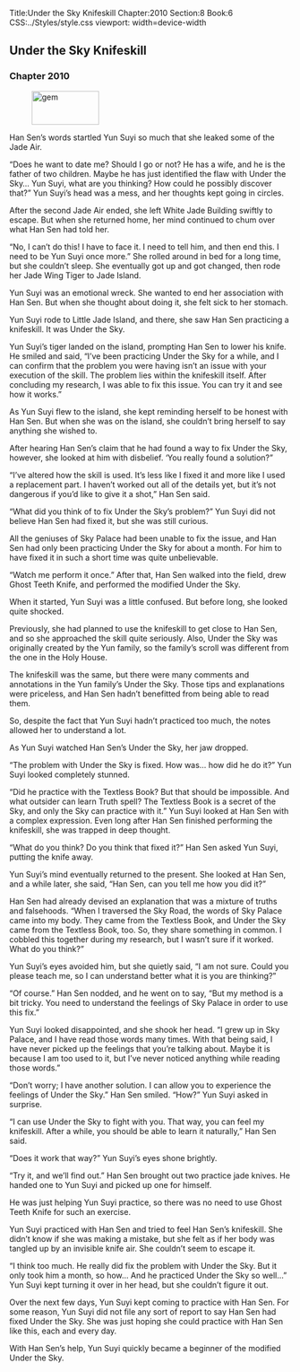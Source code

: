 Title:Under the Sky Knifeskill 
Chapter:2010 
Section:8 
Book:6 
CSS:../Styles/style.css 
viewport: width=device-width
  
## Under the Sky Knifeskill
### Chapter 2010 
<figure>
	<img src="../Images/gem.gif" alt="gem" id="gem" width="120" height="60" />
</figure>
  

  
  Han Sen’s words startled Yun Suyi so much that she leaked some of the Jade Air.

“Does he want to date me? Should I go or not? He has a wife, and he is the father of two children. Maybe he has just identified the flaw with Under the Sky… Yun Suyi, what are you thinking? How could he possibly discover that?” Yun Suyi’s head was a mess, and her thoughts kept going in circles.

After the second Jade Air ended, she left White Jade Building swiftly to escape. But when she returned home, her mind continued to chum over what Han Sen had told her.

“No, I can’t do this! I have to face it. I need to tell him, and then end this. I need to be Yun Suyi once more.” She rolled around in bed for a long time, but she couldn’t sleep. She eventually got up and got changed, then rode her Jade Wing Tiger to Jade Island.

Yun Suyi was an emotional wreck. She wanted to end her association with Han Sen. But when she thought about doing it, she felt sick to her stomach.

Yun Suyi rode to Little Jade Island, and there, she saw Han Sen practicing a knifeskill. It was Under the Sky.

Yun Suyi’s tiger landed on the island, prompting Han Sen to lower his knife. He smiled and said, “I’ve been practicing Under the Sky for a while, and I can confirm that the problem you were having isn’t an issue with your execution of the skill. The problem lies within the knifeskill itself. After concluding my research, I was able to fix this issue. You can try it and see how it works.”

As Yun Suyi flew to the island, she kept reminding herself to be honest with Han Sen. But when she was on the island, she couldn’t bring herself to say anything she wished to.

After hearing Han Sen’s claim that he had found a way to fix Under the Sky, however, she looked at him with disbelief. ‘You really found a solution?”

“I’ve altered how the skill is used. It’s less like I fixed it and more like I used a replacement part. I haven’t worked out all of the details yet, but it’s not dangerous if you’d like to give it a shot,” Han Sen said.

“What did you think of to fix Under the Sky’s problem?” Yun Suyi did not believe Han Sen had fixed it, but she was still curious.

All the geniuses of Sky Palace had been unable to fix the issue, and Han Sen had only been practicing Under the Sky for about a month. For him to have fixed it in such a short time was quite unbelievable.

“Watch me perform it once.” After that, Han Sen walked into the field, drew Ghost Teeth Knife, and performed the modified Under the Sky.

When it started, Yun Suyi was a little confused. But before long, she looked quite shocked.

Previously, she had planned to use the knifeskill to get close to Han Sen, and so she approached the skill quite seriously. Also, Under the Sky was originally created by the Yun family, so the family’s scroll was different from the one in the Holy House.

The knifeskill was the same, but there were many comments and annotations in the Yun family’s Under the Sky. Those tips and explanations were priceless, and Han Sen hadn’t benefitted from being able to read them.

So, despite the fact that Yun Suyi hadn’t practiced too much, the notes allowed her to understand a lot.

As Yun Suyi watched Han Sen’s Under the Sky, her jaw dropped.

“The problem with Under the Sky is fixed. How was… how did he do it?” Yun Suyi looked completely stunned.

“Did he practice with the Textless Book? But that should be impossible. And what outsider can learn Truth spell? The Textless Book is a secret of the Sky, and only the Sky can practice with it.” Yun Suyi looked at Han Sen with a complex expression. Even long after Han Sen finished performing the knifeskill, she was trapped in deep thought.

“What do you think? Do you think that fixed it?” Han Sen asked Yun Suyi, putting the knife away.

Yun Suyi’s mind eventually returned to the present. She looked at Han Sen, and a while later, she said, “Han Sen, can you tell me how you did it?”

Han Sen had already devised an explanation that was a mixture of truths and falsehoods. “When I traversed the Sky Road, the words of Sky Palace came into my body. They came from the Textless Book, and Under the Sky came from the Textless Book, too. So, they share something in common. I cobbled this together during my research, but I wasn’t sure if it worked. What do you think?”

Yun Suyi’s eyes avoided him, but she quietly said, “I am not sure. Could you please teach me, so I can understand better what it is you are thinking?”

“Of course.” Han Sen nodded, and he went on to say, “But my method is a bit tricky. You need to understand the feelings of Sky Palace in order to use this fix.”

Yun Suyi looked disappointed, and she shook her head. “I grew up in Sky Palace, and I have read those words many times. With that being said, I have never picked up the feelings that you’re talking about. Maybe it is because I am too used to it, but I’ve never noticed anything while reading those words.”

“Don’t worry; I have another solution. I can allow you to experience the feelings of Under the Sky.” Han Sen smiled. “How?” Yun Suyi asked in surprise.

“I can use Under the Sky to fight with you. That way, you can feel my knifeskill. After a while, you should be able to learn it naturally,” Han Sen said.

“Does it work that way?” Yun Suyi’s eyes shone brightly.

“Try it, and we’ll find out.” Han Sen brought out two practice jade knives. He handed one to Yun Suyi and picked up one for himself.

He was just helping Yun Suyi practice, so there was no need to use Ghost Teeth Knife for such an exercise.

Yun Suyi practiced with Han Sen and tried to feel Han Sen’s knifeskill. She didn’t know if she was making a mistake, but she felt as if her body was tangled up by an invisible knife air. She couldn’t seem to escape it.

“I think too much. He really did fix the problem with Under the Sky. But it only took him a month, so how… And he practiced Under the Sky so well…” Yun Suyi kept turning it over in her head, but she couldn’t figure it out.

Over the next few days, Yun Suyi kept coming to practice with Han Sen. For some reason, Yun Suyi did not file any sort of report to say Han Sen had fixed Under the Sky. She was just hoping she could practice with Han Sen like this, each and every day.

With Han Sen’s help, Yun Suyi quickly became a beginner of the modified Under the Sky.

